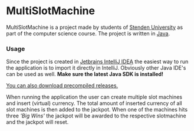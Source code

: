 # MultiSlotMachine
MultiSlotMachine is a project made by students of [Stenden University](https://stenden.com/) as part of the computer science course. 
The project is written in [Java](https://www.java.com).

### Usage
Since the project is created in [Jetbrains IntelliJ IDEA](https://www.jetbrains.com/idea/) the easiest way to run the application is to import it directly in IntelliJ. Obviously other Java IDE's can be used as well. **Make sure the latest Java SDK is installed!** 

[You can also download precompiled releases.](https://github.com/Razenko/MultiSlotMachine/releases)

When running the application the user can create multiple slot machines and insert (virtual) currency. The total amount of inserted currency of all slot machines is then added to the jackpot. When one of the machines hits three *'Big Wins'* the jackpot will be awarded to the respective slotmachine and the jackpot will reset.
